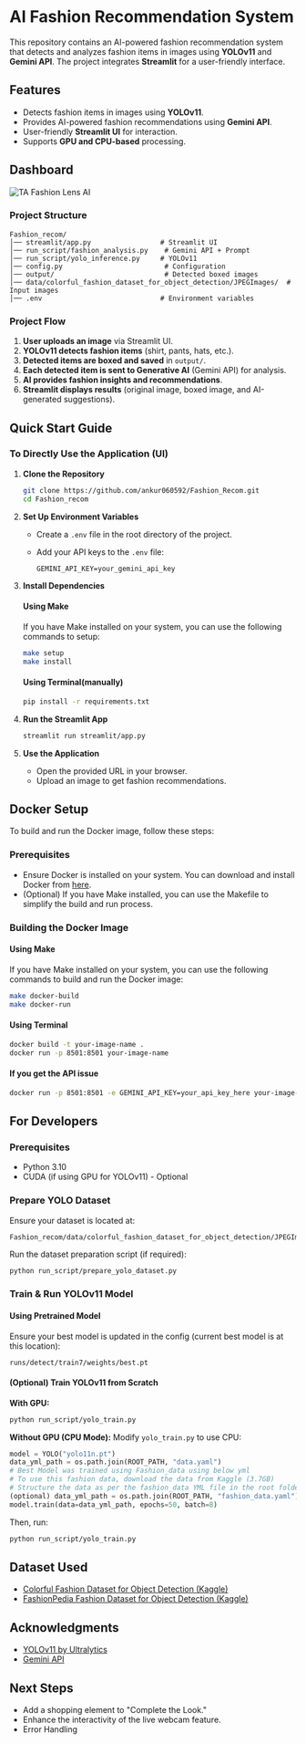 # AI Fashion Recommendation System

This repository contains an AI-powered fashion recommendation system that detects and analyzes fashion items in images using **YOLOv11** and **Gemini API**. The project integrates **Streamlit** for a user-friendly interface.

## Features

- Detects fashion items in images using **YOLOv11**.
- Provides AI-powered fashion recommendations using **Gemini API**.
- User-friendly **Streamlit UI** for interaction.
- Supports **GPU and CPU-based** processing.

## Dashboard

![TA Fashion Lens AI](https://github.com/ankur060592/Fashion_Recom/blob/update_readme/streamlit/result_sample/UI_sample.gif)

### Project Structure

```
Fashion_recom/
│── streamlit/app.py                 # Streamlit UI
│── run_script/fashion_analysis.py    # Gemini API + Prompt
│── run_script/yolo_inference.py     # YOLOv11
│── config.py                         # Configuration
│── output/                           # Detected boxed images
│── data/colorful_fashion_dataset_for_object_detection/JPEGImages/  # Input images
│── .env                             # Environment variables
```

### Project Flow

1. **User uploads an image** via Streamlit UI.
2. **YOLOv11 detects fashion items** (shirt, pants, hats, etc.).
3. **Detected items are boxed and saved** in `output/`.
4. **Each detected item is sent to Generative AI** (Gemini API) for analysis.
5. **AI provides fashion insights and recommendations**.
6. **Streamlit displays results** (original image, boxed image, and AI-generated suggestions).

## Quick Start Guide

### To Directly Use the Application (UI)

1. **Clone the Repository**

   ```bash
   git clone https://github.com/ankur060592/Fashion_Recom.git
   cd Fashion_recom
   ```

2. **Set Up Environment Variables**

   - Create a `.env` file in the root directory of the project.
   - Add your API keys to the `.env` file:

     ```env
     GEMINI_API_KEY=your_gemini_api_key
     ```

3. **Install Dependencies**

   #### Using Make
   If you have Make installed on your system, you can use the following commands to setup:
   ```bash
   make setup
   make install
   ```
   #### Using Terminal(manually)
   ```bash
   pip install -r requirements.txt
   ```

4. **Run the Streamlit App**

   ```bash
   streamlit run streamlit/app.py
   ```

5. **Use the Application**

   - Open the provided URL in your browser.
   - Upload an image to get fashion recommendations.

## Docker Setup

To build and run the Docker image, follow these steps:

### Prerequisites

- Ensure Docker is installed on your system. You can download and install Docker from [here](https://www.docker.com/get-started).
- (Optional) If you have Make installed, you can use the Makefile to simplify the build and run process.

### Building the Docker Image

#### Using Make

If you have Make installed on your system, you can use the following commands to build and run the Docker image:

```bash
make docker-build
make docker-run
 ```

#### Using Terminal

   ```bash
docker build -t your-image-name .
docker run -p 8501:8501 your-image-name
   ```
#### If you get the API issue
   ```bash
docker run -p 8501:8501 -e GEMINI_API_KEY=your_api_key_here your-image-name
   ```

## For Developers

### Prerequisites

- Python 3.10
- CUDA (if using GPU for YOLOv11) - Optional

### Prepare YOLO Dataset

Ensure your dataset is located at:
```
Fashion_recom/data/colorful_fashion_dataset_for_object_detection/JPEGImages/
```

Run the dataset preparation script (if required):
```bash
python run_script/prepare_yolo_dataset.py
```

### Train & Run YOLOv11 Model

#### **Using Pretrained Model**

Ensure your best model is updated in the config (current best model is at this location):
```
runs/detect/train7/weights/best.pt
```

#### **(Optional) Train YOLOv11 from Scratch**

**With GPU:**
```bash
python run_script/yolo_train.py
```

**Without GPU (CPU Mode):**
Modify `yolo_train.py` to use CPU:
```python
model = YOLO("yolo11n.pt")
data_yml_path = os.path.join(ROOT_PATH, "data.yaml")
# Best Model was trained using Fashion_data using below yml
# To use this fashion data, download the data from Kaggle (3.7GB)
# Structure the data as per the fashion_data YML file in the root folder
(optional) data_yml_path = os.path.join(ROOT_PATH, "fashion_data.yaml")
model.train(data=data_yml_path, epochs=50, batch=8)
```
Then, run:
```bash
python run_script/yolo_train.py
```

## Dataset Used

- [Colorful Fashion Dataset for Object Detection (Kaggle)](https://www.kaggle.com/datasets)
- [FashionPedia Fashion Dataset for Object Detection (Kaggle)](https://www.kaggle.com/datasets)

## Acknowledgments

- [YOLOv11 by Ultralytics](https://github.com/ultralytics/ultralytics)
- [Gemini API](https://ai.google.dev/)

## Next Steps

- Add a shopping element to "Complete the Look."
- Enhance the interactivity of the live webcam feature.
- Error Handling